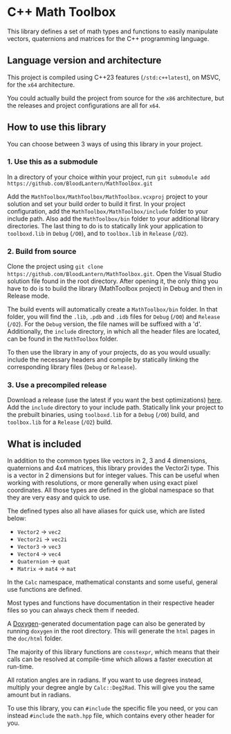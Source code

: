 # C++ Math Toolbox

This library defines a set of math types and functions to easily manipulate vectors, quaternions and matrices for the C++ programming language.

## Language version and architecture

This project is compiled using C++23 features (`/std:c++latest`), on MSVC, for the `x64` architecture.

You could actually build the project from source for the `x86` architecture, but the releases and project configurations are all for `x64`.

## How to use this library

You can choose between 3 ways of using this library in your project.

### 1. Use this as a submodule

In a directory of your choice within your project, run `git submodule add https://github.com/BloodLantern/MathToolbox.git`

Add the `MathToolbox/MathToolbox/MathToolbox.vcxproj` project to your solution and set your build order to build it first.
In your project configuration, add the `MathToolbox/MathToolbox/include` folder to your include path.
Also add the `MathToolbox/bin` folder to your additional library directories.
The last thing to do is to statically link your application to `toolboxd.lib` in `Debug` (`/O0`), and to `toolbox.lib` in `Release` (`/O2`).

### 2. Build from source

Clone the project using `git clone https://github.com/BloodLantern/MathToolbox.git`.
Open the Visual Studio solution file found in the root directory.
After opening it, the only thing you have to do is to build the library (MathToolbox project) in Debug and then in Release mode.

The build events will automatically create a `MathToolbox/bin` folder.
In that folder, you will find the `.lib`, `.pdb` and `.idb` files for `Debug` (`/O0`) and `Release` (`/O2`).
For the `Debug` version, the file names will be suffixed with a 'd'.
Additionally, the `include` directory, in which all the header files are located, can be found in the `MathToolbox` folder.

To then use the library in any of your projects, do as you would usually: include the necessary headers and compile by statically linking the corresponding library files (`Debug` or `Release`).

### 3. Use a precompiled release

Download a release (use the latest if you want the best optimizations) [here](https://github.com/BloodLantern/MathToolbox/releases).
Add the `include` directory to your include path.
Statically link your project to the prebuilt binaries, using `toolboxd.lib` for a `Debug` (`/O0`) build, and `toolbox.lib` for a `Release` (`/O2`) build.

## What is included

In addition to the common types like vectors in 2, 3 and 4 dimensions, quaternions and 4x4 matrices, this library provides the Vector2i type.
This is a vector in 2 dimensions but for integer values.
This can be useful when working with resolutions, or more generally when using exact pixel coordinates.
All those types are defined in the global namespace so that they are very easy and quick to use.

The defined types also all have aliases for quick use, which are listed below:
- `Vector2` -> `vec2`
- `Vector2i` -> `vec2i`
- `Vector3` -> `vec3`
- `Vector4` -> `vec4`
- `Quaternion` -> `quat`
- `Matrix` -> `mat4` -> `mat`

In the `Calc` namespace, mathematical constants and some useful, general use functions are defined.

Most types and functions have documentation in their respective header files so you can always check them if needed.

A [Doxygen](https://doxygen.nl)-generated documentation page can also be generated by running `doxygen` in the root directory. This will generate the `html` pages in the `doc/html` folder.

The majority of this library functions are `constexpr`, which means that their calls can be resolved at compile-time which allows a faster execution at run-time.

All rotation angles are in radians. If you want to use degrees instead, multiply your degree angle by `Calc::Deg2Rad`. This will give you the same amount but in radians.

To use this library, you can `#include` the specific file you need, or you can instead `#include` the `math.hpp` file, which contains every other header for you.
